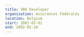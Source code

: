 ```yaml
---
title: VB6 Developer
organization: Assurances Fédérales
location: Belgium
start: 2001-07-01
end: 2002-02-28
---
```

